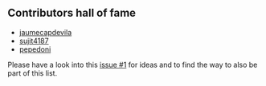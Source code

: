 ## Contributors hall of fame

- [jaumecapdevila](https://github.com/jaumecapdevila)
- [sujit4187](https://github.com/sujit4187)
- [pepedoni](https://github.com/pepedoni)

Please have a look into this [issue #1](https://github.com/marcossegovia/phphub/issues/1) for ideas and to find the way to also be part of this list.
